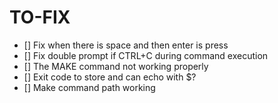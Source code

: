# TO-FIX

- [] Fix when there is space and then enter is press
- [] Fix double prompt if CTRL+C during command execution
- [] The MAKE command not working properly
- [] Exit code to store and can echo with $?
- [] Make command path working